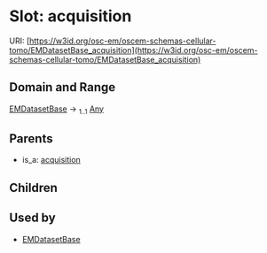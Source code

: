 
# Slot: acquisition



URI: [https://w3id.org/osc-em/oscem-schemas-cellular-tomo/EMDatasetBase_acquisition](https://w3id.org/osc-em/oscem-schemas-cellular-tomo/EMDatasetBase_acquisition)


## Domain and Range

[EMDatasetBase](EMDatasetBase.md) &#8594;  <sub>1..1</sub> [Any](Any.md)

## Parents

 *  is_a: [acquisition](acquisition.md)

## Children


## Used by

 * [EMDatasetBase](EMDatasetBase.md)
